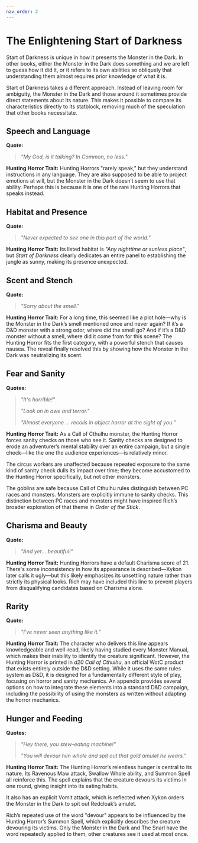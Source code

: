 ```yaml
---
nav_order: 2
---
```

# The Enlightening Start of Darkness

Start of Darkness is unique in how it presents the Monster in the Dark. In other books, either the Monster in the Dark does something and we are left to guess how it did it, or it refers to its own abilities so obliquely that understanding them almost requires prior knowledge of what it is.

Start of Darkness takes a different approach. Instead of leaving room for ambiguity, the Monster in the Dark and those around it sometimes provide direct statements about its nature. This makes it possible to compare its characteristics directly to its statblock, removing much of the speculation that other books necessitate.

## **Speech and Language**

**Quote:**

> *"My God, is it talking? In Common, no less."*

**Hunting Horror Trait:** Hunting Horrors "rarely speak," but they understand instructions in any language. They are also supposed to be able to project emotions at will, but the Monster in the Dark doesn’t seem to use that ability. Perhaps this is because it is one of the rare Hunting Horrors that speaks instead.

## **Habitat and Presence**

**Quote:**

> *"Never expected to see one in this part of the world."*

**Hunting Horror Trait:** Its listed habitat is *"Any nighttime or sunless place"*, but *Start of Darkness* clearly dedicates an entire panel to establishing the jungle as sunny, making its presence unexpected.

## **Scent and Stench**

**Quote:**

> *"Sorry about the smell."*

**Hunting Horror Trait:** For a long time, this seemed like a plot hole—why is the Monster in the Dark’s smell mentioned once and never again? If it’s a D&D monster with a strong odor, where did the smell go? And if it’s a D&D monster without a smell, where did it come from for this scene? The Hunting Horror fits the first category, with a powerful stench that causes nausea. The reveal finally resolved this by showing how the Monster in the Dark was neutralizing its scent.

## **Fear and Sanity**

**Quotes:**

> *"It's horrible!"*
>
> *"Look on in awe and terror."*
>
> *"Almost everyone ... recoils in abject horror at the sight of you."*

**Hunting Horror Trait:** As a Call of Cthulhu monster, the Hunting Horror forces sanity checks on those who see it. Sanity checks are designed to erode an adventurer’s mental stability over an entire campaign, but a single check—like the one the audience experiences—is relatively minor.

The circus workers are unaffected because repeated exposure to the same kind of sanity check dulls its impact over time; they become accustomed to the Hunting Horror specifically, but not other monsters.

The goblins are safe because Call of Cthulhu rules distinguish between PC races and monsters. Monsters are explicitly immune to sanity checks. This distinction between PC races and monsters might have inspired Rich’s broader exploration of that theme in *Order of the Stick*.

## **Charisma and Beauty**

**Quote:**

> *"And yet... beautiful!"*

**Hunting Horror Trait:** Hunting Horrors have a default Charisma score of 21. There's some inconsistency in how its appearance is described—Xykon later calls it ugly—but this likely emphasizes its unsettling nature rather than strictly its physical looks. Rich may have included this line to prevent players from disqualifying candidates based on Charisma alone.

## **Rarity**

**Quote:**

> *"I've never seen anything like it."*

**Hunting Horror Trait:** The character who delivers this line appears knowledgeable and well-read, likely having studied every Monster Manual, which makes their inability to identify the creature significant. However, the Hunting Horror is printed in *d20 Call of Cthulhu*, an official WotC product that exists entirely outside the D&D setting. While it uses the same rules system as D&D, it is designed for a fundamentally different style of play, focusing on horror and sanity mechanics. An appendix provides several options on how to integrate these elements into a standard D&D campaign, including the possibility of using the monsters as written without adapting the horror mechanics.

## **Hunger and Feeding**

**Quotes:**

> *"Hey there, you stew-eating machine!"*
>
> *"You will devour him whole and spit out that gold amulet he wears."*

**Hunting Horror Trait:** The Hunting Horror’s relentless hunger is central to its nature. Its Ravenous Maw attack, Swallow Whole ability, and Summon Spell all reinforce this. The spell explains that the creature devours its victims in one round, giving insight into its eating habits.

It also has an explicit Vomit attack, which is reflected when Xykon orders the Monster in the Dark to spit out Redcloak’s amulet.

Rich’s repeated use of the word "devour" appears to be influenced by the Hunting Horror’s Summon Spell, which explicitly describes the creature devouring its victims. Only the Monster in the Dark and The Snarl have the word repeatedly applied to them, other creatures see it used at most once.
